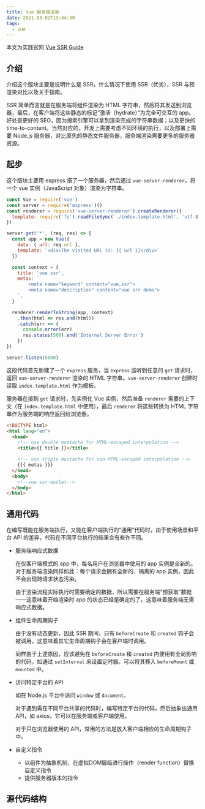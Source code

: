 ```yaml
---
title: Vue 服务端渲染
date: 2021-03-02T13:44:50
tags:
  - vue
---
```


本文为实践官网 [Vue SSR Guide](https://ssr.vuejs.org/#what-is-server-side-rendering-ssr)

## 介绍

介绍这个版块主要是说明什么是 SSR，什么情况下使用 SSR（优劣），SSR 与预渲染对比以及关于指南。

SSR 简单而言就是在服务端将组件渲染为 HTML 字符串，然后将其发送到浏览器，最后，在客户端将这些静态的标记“激活（hydrate）”为完全可交互的 app。好处是更好的 SEO，因为搜索引擎可以拿到渲染完成的字符串数据；以及更快的 time-to-content。当然对应的，开发上需要考虑不同环境的执行，以及部署上需要 Node.js 服务器，对比原先的静态文件服务器，服务端渲染需要更多的服务器资源。

## 起步

这个版块主要用 express 搭了一个服务器，然后通过 `vue-server-renderer`，将一个 vue 实例（JavaScript 对象）渲染为字符串。

```js
const Vue = require('vue')
const server = require('express')()
const renderer = require('vue-server-renderer').createRenderer({
  template: require('fs').readFileSync('./index.template.html', 'utf-8')
})

server.get('*', (req, res) => {
  const app = new Vue({
    data: { url: req.url },
    template: `<div>The visited URL is: {{ url }}</div>`
  })

  const context = {
    title: 'vue ssr',
    metas: `
        <meta name="keyword" content="vue,ssr">
        <meta name="description" content="vue srr demo">
    `,
  }

  renderer.renderToString(app, context)
    .then(html => res.end(html))
    .catch(err => {
      console.error(err)
      res.status(500).end('Internal Server Error')
    })
})

server.listen(8080)
```

这段代码首先新建了一个 `express` 服务，当 `express` 监听到任意的 `get` 请求时，返回 `vue-server-renderer` 渲染的 HTML 字符串。`vue-server-renderer` 创建时读取 `index.template.html` 作为模板。

服务器在接到 `get` 请求时，先实例化 Vue 实例，然后准备 `renderer` 需要的上下文（在 `index.template.html` 中使用），最后 `renderer` 将这些转换为 HTML 字符串作为服务端的响应返回给浏览器。

```html
<!DOCTYPE html>
<html lang="en">
  <head>
    <!-- use double mustache for HTML-escaped interpolation -->
    <title>{{ title }}</title>

    <!-- use triple mustache for non-HTML-escaped interpolation -->
    {{{ metas }}}
  </head>
  <body>
    <!--vue-ssr-outlet-->
  </body>
</html>
```

## 通用代码

在编写既能在服务端执行，又能在客户端执行的“通用”代码时，由于使用场景和平台 API 的差异，代码在不同平台执行的结果会有些许不同。

- 服务端响应式数据
  
  在仅客户端模式的 app 中，每名用户在浏览器中使用的 app 实例是全新的。对于服务端渲染同样如此：每个请求会拥有全新的、隔离的 app 实例，因此不会出现跨请求状态污染。

  由于渲染流程实际执行时需要确定的数据，所以需要在服务端“预获取”数据——这意味着开始渲染时 app 的状态已经是确定的了。这意味着服务端无需响应式数据。

- 组件生命周期钩子

  由于没有动态更新，因此 SSR 期间，只有 `beforeCreate` 和 `created` 钩子会被调用。这意味着其它生命周期钩子会在客户端时调用。

  同样由于上述原因，应该避免在 `beforeCreate` 和 `created` 内使用有全局影响的代码，如通过 `setInterval` 来设置定时器。可以将其移入 `beforeMount` 或 `mounted` 中。

- 访问特定平台的 API
  
  如在 Node.js 平台中访问 `window` 或 `document`。

  对于遇到需在不同平台共享的代码时，编写特定平台的代码，然后抽象出通用 API，如 axios，它可以在服务端或客户端使用。

  对于只在浏览器使用的 API，常用的方法是放入客户端相应的生命周期钩子中。

- 自定义指令
  
  - 以组件为抽象机制，在虚拟DOM层级进行操作（render function）替换自定义指令
  - 提供服务器版本的指令

## 源代码结构




